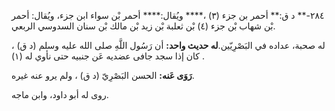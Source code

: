 ٢٨٤-** د ق:** أحمر بن جزء (٣) ،**** ويُقال:**** أحمر بْن سواء ابن جزء، ويُقال: أحمر بْن شهاب بْن جزء (٤) بْن ثعلبة بْن زيد بْن مالك بْن سنان السدوسي الربعي.

له صحبة، عداده في البَصْرِيّين.**له حديث واحد:** أن رَسُول اللَّهِ صلى الله عليه وسلم (د ق) ، كان إذا سجد جافى عضديه عَن جنبيه حتى نأوي له (١) .

**رَوَى عَنه:** الحسن البَصْرِيّ (د ق) ، ولم يرو عنه غيره.

روى له أبو داود، وابن ماجه.